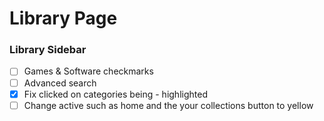 # Library Page

### Library Sidebar
- [ ] Games & Software checkmarks
- [ ] Advanced search
- [x] Fix clicked on categories being - highlighted
- [ ] Change active such as home and the your collections button to yellow
